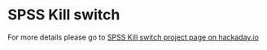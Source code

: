 SPSS Kill switch
================

For more details please go to [SPSS Kill switch project page on hackaday.io](https://hackaday.io/project/)
